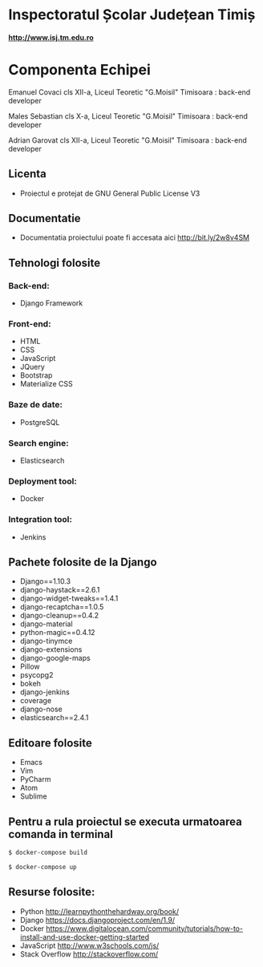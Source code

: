 # Inspectoratul Școlar Județean Timiș

#### http://www.isj.tm.edu.ro

# Componenta Echipei

Emanuel Covaci
cls XII-a, Liceul Teoretic "G.Moisil" Timisoara : 
back-end developer

Males Sebastian
cls X-a, Liceul Teoretic "G.Moisil" Timisoara : 
back-end developer

Adrian Garovat 
cls XII-a, Liceul Teoretic "G.Moisil" Timisoara : 
back-end developer

## Licenta 
* Proiectul e protejat de GNU General Public License V3

## Documentatie
* Documentatia proiectului poate fi accesata aici  http://bit.ly/2w8v4SM

## Tehnologi folosite
### Back-end:
* Django Framework
### Front-end:
* HTML 
* CSS
* JavaScript 
* JQuery
* Bootstrap
* Materialize CSS
### Baze de date:
* PostgreSQL
### Search engine:
* Elasticsearch
### Deployment tool:
* Docker
### Integration tool: 
* Jenkins

## Pachete folosite de la  Django

* Django==1.10.3
* django-haystack==2.6.1
* django-widget-tweaks==1.4.1
* django-recaptcha==1.0.5
* django-cleanup==0.4.2
* django-material
* python-magic==0.4.12
* django-tinymce
* django-extensions
* django-google-maps
* Pillow
* psycopg2
* bokeh
* django-jenkins
* coverage
* django-nose
* elasticsearch==2.4.1

## Editoare folosite
* Emacs
* Vim
* PyCharm
* Atom
* Sublime

## Pentru a rula proiectul se executa urmatoarea comanda in terminal 
```sh
$ docker-compose build
```
```sh
$ docker-compose up
```

## Resurse folosite: 
* Python http://learnpythonthehardway.org/book/
* Django https://docs.djangoproject.com/en/1.9/
* Docker https://www.digitalocean.com/community/tutorials/how-to-install-and-use-docker-getting-started
* JavaScript http://www.w3schools.com/js/
* Stack Overflow http://stackoverflow.com/
